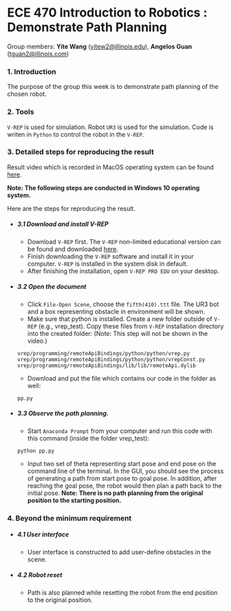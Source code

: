 # ECE 470 Introduction to Robotics : Demonstrate Path Planning
 Group members: **Yite Wang** (yitew2@illinois.edu), **Angelos Guan** (tguan2@illinois.com)
### 1. Introduction
The purpose of the group this week is to demonstrate path planning of the chosen robot.
### 2. Tools
`V-REP` is used for simulation. Robot `UR3` is used for the simulation. Code is writen in `Python` to control the robot in the `V-REP`.
### 3. Detailed steps for reproducing the result
Result video which is recorded in MacOS operating system can be found [here](https://youtu.be/4Zv0HvncjgA).

**Note: The following steps are conducted in Windows 10 operating system.**

Here are the steps for reproducing the result.
- ##### 3.1 Download and install V-REP
  - Download `V-REP` first. The `V-REP` non-limited educational version can be found and downloaded [here](http://www.coppeliarobotics.com/downloads.html).
  - Finish downloading the `V-REP` software and install it in your computer. `V-REP` is installed in the system disk in default.
  - After finishing the installation, open `V-REP PRO EDU` on your desktop.
- ##### 3.2 Open the document
  - Click `File-Open Scene`, choose the `fifth(410).ttt` file. The UR3 bot and a box representing obstacle in environment will be shown.
  - Make sure that python is installed. Create a new folder outside of `V-REP` (e.g., vrep_test). Copy these files from `V-REP` installation directory into the created folder: (Note: This step will not be shown in the video.)
  ```
  vrep/programming/remoteApiBindings/python/python/vrep.py
  vrep/programming/remoteApiBindings/python/python/vrepConst.py
  vrep/programming/remoteApiBindings/lib/lib/remoteApi.dylib
  ```
  - Download and put the file which contains our code in the folder as well:
  ```
  pp.py
  ```

- ##### 3.3 Observe the path planning.
  - Start `Anaconda Prompt` from your computer and run this code with this command (inside the folder vrep_test):
  ```
  python pp.py
  ```
  - Input two set of theta representing start pose and end pose on the command line of the terminal. In the GUI, you should see the process of generating a path from start pose to goal pose. In addition, after reaching the goal pose, the robot would then plan a path back to the initial pose.
  **Note: There is no path planning from the original position to the starting position.**


### 4. Beyond the minimum requirement
- ##### 4.1 User interface
  - User interface is constructed to add user-define obstacles in the scene.
- ##### 4.2 Robot reset
  - Path is also planned while resetting the robot from the end position to the original position.
